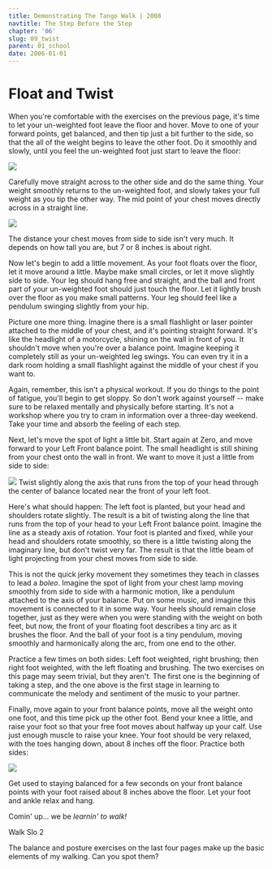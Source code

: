 ```yaml
---
title: Demonstrating The Tango Walk | 2008
navtitle: The Step Before the Step
chapter: '06'
slug: 09_twist
parent: 01_school
date: 2006-01-01
---
```


# Float and Twist

When you're comfortable with the exercises on the previous page, it's time to let your un-weighted foot leave the floor and hover. Move to one of your forward points, get balanced, and then tip just a bit further to the side, so that the all of the weight begins to leave the other foot. Do it smoothly and slowly, until you feel the un-weighted foot just start to leave the floor:

![](/6_pics/stick_man/hoverrightW.jpg)

Carefully move straight across to the other side and do the same thing. Your weight smoothly returns to the un-weighted foot, and slowly takes your full weight as you tip the other way. The mid point of your chest moves directly across in a straight line.

![](/6_pics/stick_man/tipfronleftW.jpg)

The distance your chest moves from side to side isn't very much. It depends on how tall you are, but 7 or 8 inches is about right.

Now let's begin to add a little movement. As your foot floats over the floor, let it move around a little. Maybe make small circles, or let it move slightly side to side. Your leg should hang free and straight, and the ball and front part of your un-weighted foot should just touch the floor. Let it lightly brush over the floor as you make small patterns. Your leg should feel like a pendulum swinging slightly from your hip.

Picture one more thing. Imagine there is a small flashlight or laser pointer attached to the middle of your chest, and it's pointing straight forward. It's like the headlight of a motorcycle, shining on the wall in front of you. It shouldn't move when you're over a balance point. Imagine keeping it completely still as your un-weighted leg swings. You can even try it in a dark room holding a small flashlight against the middle of your chest if you want to.

Again, remember, this isn't a physical workout. If you do things to the point of fatigue, you'll begin to get sloppy. So don't work against yourself -- make sure to be relaxed mentally and physically before starting. It's not a workshop where you try to cram in information over a three-day weekend. Take your time and absorb the feeling of each step.

Next, let's move the spot of light a little bit. Start again at Zero, and move forward to your Left Front balance point. The small headlight is still shining from your chest onto the wall in front. We want to move it just a little from side to side:

![](/6_pics/stick_man/twistLampFtLWsm.jpg)
Twist slightly along the axis that runs from the top of your head
through the center of balance located near the front of your left foot.

Here's what should happen: The left foot is planted, but your head and shoulders rotate slightly. The result is a bit of twisting along the line that runs from the top of your head to your Left Front balance point. Imagine the line as a steady axis of rotation. Your foot is planted and fixed, while your head and shoulders rotate smoothly, so there is a little twisting along the imaginary line, but don't twist very far. The result is that the little beam of light projecting from your chest moves from side to side.

This is not the quick jerky movement they sometimes they teach in classes to lead a _boleo_. Imagine the spot of light from your chest lamp moving smoothly from side to side with a harmonic motion, like a pendulum attached to the axis of your balance. Put on some music, and imagine this movement is connected to it in some way. Your heels should remain close together, just as they were when you were standing with the weight on both feet, but now, the front of your floating foot describes a tiny arc as it brushes the floor. And the ball of your foot is a tiny pendulum, moving smoothly and harmonically along the arc, from one end to the other.

Practice a few times on both sides: Left foot weighted, right brushing; then right foot weighted, with the left floating and brushing. The two exercises on this page may seem trivial, but they aren't. The first one is the beginning of taking a step, and the one above is the first stage in learning to communicate the melody and sentiment of the music to your partner.

Finally, move again to your front balance points, move all the weight onto one foot, and this time pick up the other foot. Bend your knee a little, and raise your foot so that your free foot moves about halfway up your calf. Use just enough muscle to raise your knee. Your foot should be very relaxed, with the toes hanging down, about 8 inches off the floor. Practice both sides:

![](/6_pics/stick_man/leg-upsm.jpg)

Get used to staying balanced for a few seconds on your front balance points with your foot
raised about 8 inches above the floor. Let your foot and ankle relax and hang.

Comin' up... we be _learnin' to walk!_

Walk Slo 2

The balance and posture exercises on the last four pages make up
the basic elements of my walking. Can you spot them?
